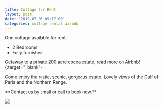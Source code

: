 ```yaml
---
title: Cottage for Rent
layout: post
date: '2019-07-05 09:17:00'
categories: cottage rental airbnb
---
```


<p>One cottage available for rent.</p>
<ul>
  <li>2 Bedrooms</li>
  <li>Fully furnished</li>
</ul>

[Getaway to a private 200 acre cocoa estate, read more on Airbnb!](https://www.airbnb.com/rooms/35882201?location=San%20Salvador%20estate%20trinidad&source_impression_id=p3_1563563403_e4U7xup0hp%2FPrdMX){:target="_blank"}

<p>Come enjoy the rustic, scenic, gorgeous estate. Lovely views of the Gulf of Paria and the Northern Range.</p>
**Contact us by email or call to book now.**

![](https:////live.staticflickr.com/65535/48308203906_9b03f632a3_b.jpg)